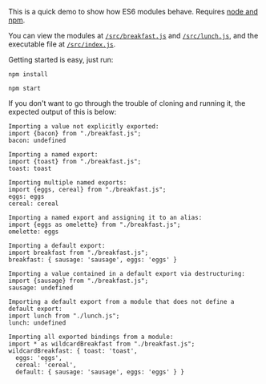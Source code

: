 This is a quick demo to show how ES6 modules behave. Requires [node and npm](https://docs.npmjs.com/getting-started/installing-node).

You can view the modules at [`/src/breakfast.js`](src/breakfast.js) and [`/src/lunch.js`](src/lunch.js), and the executable file at [`/src/index.js`](src/index.js).

Getting started is easy, just run:

```
npm install

npm start
```

If you don't want to go through the trouble of cloning and running it, the expected output of this is below:

```
Importing a value not explicitly exported:
import {bacon} from "./breakfast.js";
bacon: undefined

Importing a named export:
import {toast} from "./breakfast.js";
toast: toast

Importing multiple named exports:
import {eggs, cereal} from "./breakfast.js";
eggs: eggs
cereal: cereal

Importing a named export and assigning it to an alias:
import {eggs as omelette} from "./breakfast.js";
omelette: eggs

Importing a default export:
import breakfast from "./breakfast.js";
breakfast: { sausage: 'sausage', eggs: 'eggs' }

Importing a value contained in a default export via destructuring:
import {sausage} from "./breakfast.js";
sausage: undefined

Importing a default export from a module that does not define a default export:
import lunch from "./lunch.js";
lunch: undefined

Importing all exported bindings from a module:
import * as wildcardBreakfast from "./breakfast.js";
wildcardBreakfast: { toast: 'toast',
  eggs: 'eggs',
  cereal: 'cereal',
  default: { sausage: 'sausage', eggs: 'eggs' } }
```
